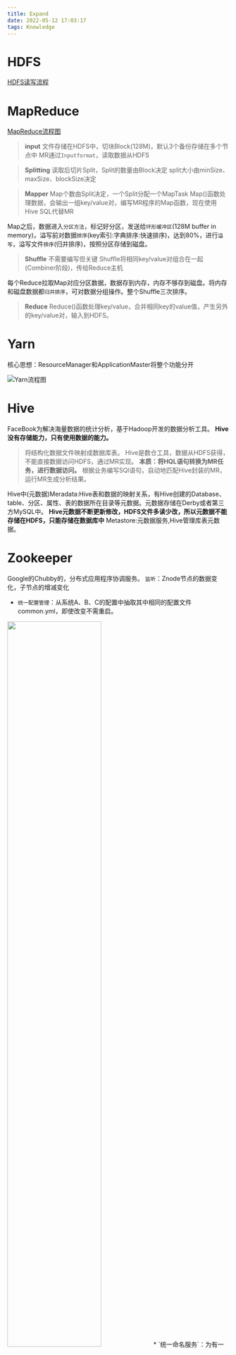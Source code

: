 ```yaml
---
title: Expand
date: 2022-05-12 17:03:17
tags: Knowledge
---
```

# HDFS
[HDFS读写流程](https://www.jianshu.com/p/b730862aa213)

# MapReduce
[MapReduce流程图](https://zhuanlan.zhihu.com/p/388553083)
> **input**
> 文件存储在HDFS中，切块Block(128M)，默认3个备份存储在多个节点中
> MR通过`Inputformat`，读取数据从HDFS

> **Splitting**
> 读取后切片Split，Split的数量由Block决定
> split大小由minSize、maxSize、blockSize决定

> **Mapper**
> Map个数由Split决定，一个Split分配一个MapTask
> Map()函数处理数据，会输出一组key/value对，编写MR程序的Map函数，现在使用Hive SQL代替MR

Map之后，数据进入`分区方法`，标记好分区，发送给`环形缓冲区`(128M buffer in memory)，溢写前对数据`排序`(key索引:字典排序:快速排序)，达到80%，进行`溢写`，溢写文件`排序`(归并排序)，按照分区存储到磁盘。

> **Shuffle**
> 不需要编写但关键
> Shuffle将相同key/value对组合在一起(Combiner阶段)，传给Reduce主机

每个Reduce拉取Map对应分区数据，数据存到内存，内存不够存到磁盘。将内存和磁盘数据都`归并排序`，可对数据分组操作。整个Shuffle三次排序。

>**Reduce**
>Reduce()函数处理key/value，合并相同key的value值，产生另外的key/value对，输入到HDFS。

# Yarn
核心思想：ResourceManager和ApplicationMaster将整个功能分开

![Yarn流程图](../img/2022-05-05-19-28-08.png)

# Hive
FaceBook为解决海量数据的统计分析，基于Hadoop开发的数据分析工具。
**Hive没有存储能力，只有使用数据的能力。**
> 将结构化数据文件映射成数据库表。
> Hive是数仓工具，数据从HDFS获得，不能直接数据访问HDFS，通过MR实现。
> **本质：将HQL语句转换为MR任务，进行数据访问。**
> 根据业务编写SQl语句，自动地匹配Hive封装的MR，运行MR生成分析结果。

Hive中(元数据)Meradata:Hive表和数据的映射关系，有Hive创建的Database、table、分区、属性、表的数据所在目录等元数据。元数据存储在Derby或者第三方MySQL中。
**Hive元数据不断更新修改，HDFS文件多读少改，所以元数据不能存储在HDFS，只能存储在数据库中**
Metastore:元数据服务,Hive管理库表元数据。

# Zookeeper
Google的Chubby的，分布式应用程序协调服务。
`监听`：Znode节点的数据变化，子节点的增减变化
* `统一配置管理`：从系统A、B、C的配置中抽取其中相同的配置文件common.yml，即使改变不需重启。
<img src="../img/2022-05-07-17-57-54.png" width="65%">
* `统一命名服务`：为有一部分资源命名，通过名字访问资源。
<img src="../img/2022-05-07-21-31-57.png" width="55%">
* `分布式锁`：[Java锁？分布式锁？乐观锁？行锁？](https://mp.weixin.qq.com/s?__biz=MzI4Njg5MDA5NA==&mid=2247484989&idx=1&sn=7beaa0db8b29cc8758c7846fe04dfbd2&chksm=ebd7473cdca0ce2a7aea8e6e2a22a5c183b8be3f1cdc93f8d7c3842a560eb5668071cebe5e37&token=948022247&lang=zh_CN#rd)
<img src="../img/2022-05-07-21-44-05.png" width="55%">
```
判断自己是不是最小的节点
- 是，拿到锁
- - 执行完，删除节点，释放锁
- 否，监听比自己小的节点
```
* `集群管理`：Zookeeper动态选举Master，Znode节点类型是顺序临时节点，选举最小作为Master。挂机后Znode节点删除，新的最小作为Master。系统A挂机，A的节点删除，通过监听节点，系统B、C感知系统A挂机。

# HBase
HBase是Google BigTable的，面向列、稀疏、随机访问、实时读写、存储检索数据的NoSQL分布式数据库。*不是关系型，不支持SQL，数据分析能力弱*
> `数据结构:`
> * Table:表，由列族组成
> * Row Key:数据记录的唯一标识，按字典排序
> * Column Family:列族，同一列族存储在同一目录
> * Column Qualifier:列
> * Timestamp:时间戳/版本号
> * Cell:单元格

Column= Column Family:Column Qualifier
key   = rowkey,column,timestamp,type
Cell  = rowkey,column,timestamp,type,value

![](../img/2022-05-07-10-33-01.png)

![](../img/2022-05-07-12-04-25.png)
**写过程**
1. 客户端向RegionServer发送写请求，客户端先从缓存中定位Region，否则访问Zookeeper，从META表获取Region信息。
2. 访问的对应的RegionServer，把数据写入HLog(WAL)和MemStore。*WAL存储在HDFS中，通过WAL还原数据*
3. MemStore达到阈值--(flush)-->(HDFS)StoreFile,底层由HFile格式存储。*在Hlog文件中写一个标记，MemStore丢失，从HLog恢复*
4. 多个StoreFlie达到阈值--(compact合并)-->一个大的StoreFlie。*版本合并和数据删除*
   单个StoreFlie大小超过阈值--(split)-->把Region拆成两个。*HMaster分配到两个相应的RegionServer上*
**读过程**
1. 客户端访问Zookeeper，从META表获取Region信息(位置)
2. 向对应的RegionServer建立连接，发起读取数据请求。
3. RegionServer先到MemStore中查数据，否则就到BlockCache中查，最后到磁盘HFlie中查。

# Tomcat
免费、轻量的Web应用服务器。

<img src="../img/2022-05-08-08-45-27.png">

| 组件 | 功能 |
| ---- | ---- |
| Service | 对外提供Web服务。 |
| Connector | 对外接收请求，监听端口，将请求处理后传递给容器，最后将结果反馈给外界。 |
| Container | 对内处理业务，用于股那里和调用Servlet相关逻辑。 |
| ProtocolHandler | 协议处理器，不同组合的封装。 |
| Endpoint | 端点，处理Socket接收和发送的逻辑。Accept监听请求，Handler处理数据，AsyncTimeout检查请求超时。 |
| Processor |处理器，构建Tomcat的Request和Response对象。 |
| Adapter | 适配器，实现Tomcat Request、Response与Servlet Request、Response的转换。 |
| Engine |引擎，管理多个虚拟主机。 |
| Host | 虚拟主机，部署Web应用。 |
| Context | Web应用，包含多个Servlet封装器。 |
| Wrapper | 封装器，对Servlet封装，创建实例，执行、销毁。 |

# Redis
C语言开发，内存数据库。读写效率极高，持久化、缓存、键值对(KV)、NoSQL数据库、单线程、I/O，支持多种数据类型。
**Redis持久化：**
* RDB：快照形式，直接把内存中数据保存到一个dump.rdb文件中。
* AOF：所有对Redis服务器进行修改的命令存到一个文件里。只追加不改写。

<kbd>会话缓存</kbd>
<kbd>消息队列</kbd>
<kbd>排行榜</kbd>
<kbd>发布订阅</kbd>
<kbd>商品评论</kbd>